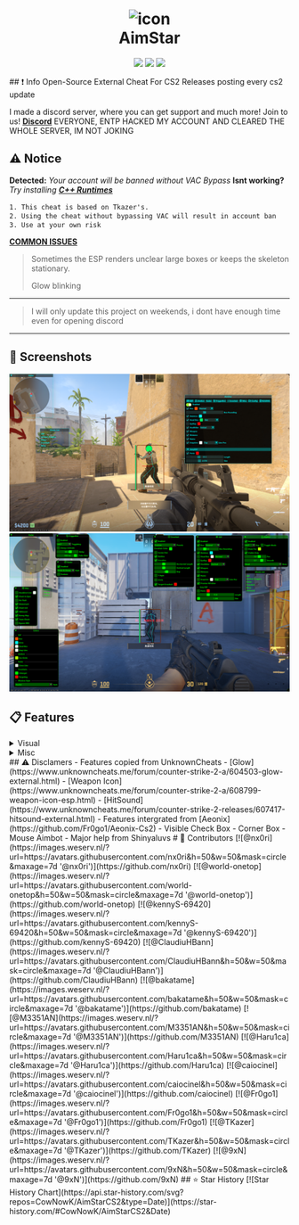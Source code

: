 <h1 align="center">
  <img src="https://raw.githubusercontent.com/CowNowK/AimStarCS2/master/AS_Logo.png" alt="icon" style="width: 100px; height: 100px"><br>
  AimStar
</h1>
<p align="center">
<a href="https://en.wikipedia.org/wiki/C%2B%2B"><img src="https://img.shields.io/badge/build-C++-blue?style=flat&label=Language"></a>
<a href="https://store.steampowered.com/app/730/CounterStrike_2"><img src="https://img.shields.io/badge/Game-CS2-red.svg?style=flat"></a>
<a href="LICENSE.txt"><img src="https://img.shields.io/github/license/CowNowK/AimStarCS2.svg?style=flat"></a>
</p>
## ❗ Info
Open-Source External Cheat For CS2
Releases posting every cs2 update

I made a discord server, where you can get support and much more! Join to us!
[**__Discord__**](https://discord.gg/Sw9ejh69GC)
EVERYONE, ENTP HACKED MY ACCOUNT AND CLEARED THE WHOLE SERVER, IM NOT JOKING

## ⚠️ Notice
**Detected:** *Your account will be banned without VAC Bypass*
**Isnt working?** *Try installing* [***__C++ Runtimes__***](https://www.techpowerup.com/download/visual-c-redistributable-runtime-package-all-in-one/)
```
1. This cheat is based on Tkazer's.
2. Using the cheat without bypassing VAC will result in account ban
3. Use at your own risk
```
[**__COMMON ISSUES__**](https://github.com/CowNowK/AimStarCS2/discussions/19)
> Sometimes the ESP renders unclear large boxes or keeps the skeleton stationary.
>
> Glow blinking
***
> I will only update this project on weekends, i dont have enough time even for opening discord
***
## 📸 Screenshots
![](/Image1.png)
![](/Image2.png)
## 📋 Features
<details>
<summary>Visual</summary>
  
- BoxESP
- BoneESP 
- NameESP
- WeaponESP
- DistanceESP
- HealthESP
- Glow
- Radar
- Crosshairs
- SexyESP
</details>
<details>
<summary>Misc</summary>
- Bunnyhop (isnt working)
- Aimbot
- Triggerbot
- Headshot Line
- Window Style
- Languages menu
- Custom Themes
- Config Saver
- Hit Sound
- No Flash
- Cheat List
- Bomb Timer
</details>
## ⚠️ Disclamers
- Features copied from UnknownCheats
  - [Glow](https://www.unknowncheats.me/forum/counter-strike-2-a/604503-glow-external.html)
  - [Weapon Icon](https://www.unknowncheats.me/forum/counter-strike-2-a/608799-weapon-icon-esp.html)
  - [HitSound](https://www.unknowncheats.me/forum/counter-strike-2-releases/607417-hitsound-external.html)
- Features intergrated from [Aeonix](https://github.com/Fr0go1/Aeonix-Cs2)
  - Visible Check Box
  - Corner Box
  - Mouse Aimbot
- Major help from Shinyaluvs
# 👥 Contributors
[![@nx0ri](https://images.weserv.nl/?url=https://avatars.githubusercontent.com/nx0ri&h=50&w=50&mask=circle&maxage=7d '@nx0ri')](https://github.com/nx0ri)
[![@world-onetop](https://images.weserv.nl/?url=https://avatars.githubusercontent.com/world-onetop&h=50&w=50&mask=circle&maxage=7d '@world-onetop')](https://github.com/world-onetop)
[![@kennyS-69420](https://images.weserv.nl/?url=https://avatars.githubusercontent.com/kennyS-69420&h=50&w=50&mask=circle&maxage=7d '@kennyS-69420')](https://github.com/kennyS-69420)
[![@ClaudiuHBann](https://images.weserv.nl/?url=https://avatars.githubusercontent.com/ClaudiuHBann&h=50&w=50&mask=circle&maxage=7d '@ClaudiuHBann')](https://github.com/ClaudiuHBann)
[![@bakatame](https://images.weserv.nl/?url=https://avatars.githubusercontent.com/bakatame&h=50&w=50&mask=circle&maxage=7d '@bakatame')](https://github.com/bakatame)
[![@M3351AN](https://images.weserv.nl/?url=https://avatars.githubusercontent.com/M3351AN&h=50&w=50&mask=circle&maxage=7d '@M3351AN')](https://github.com/M3351AN)
[![@Haru1ca](https://images.weserv.nl/?url=https://avatars.githubusercontent.com/Haru1ca&h=50&w=50&mask=circle&maxage=7d '@Haru1ca')](https://github.com/Haru1ca)
[![@caiocinel](https://images.weserv.nl/?url=https://avatars.githubusercontent.com/caiocinel&h=50&w=50&mask=circle&maxage=7d '@caiocinel')](https://github.com/caiocinel)
[![@Fr0go1](https://images.weserv.nl/?url=https://avatars.githubusercontent.com/Fr0go1&h=50&w=50&mask=circle&maxage=7d '@Fr0go1')](https://github.com/Fr0go1)
[![@TKazer](https://images.weserv.nl/?url=https://avatars.githubusercontent.com/TKazer&h=50&w=50&mask=circle&maxage=7d '@TKazer')](https://github.com/TKazer)
[![@9xN](https://images.weserv.nl/?url=https://avatars.githubusercontent.com/9xN&h=50&w=50&mask=circle&maxage=7d '@9xN')](https://github.com/9xN)
## ⭐ Star History
[![Star History Chart](https://api.star-history.com/svg?repos=CowNowK/AimStarCS2&type=Date)](https://star-history.com/#CowNowK/AimStarCS2&Date)
